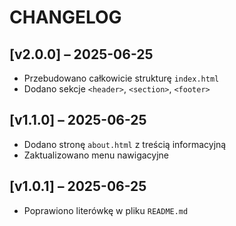# CHANGELOG

## [v2.0.0] – 2025-06-25
- Przebudowano całkowicie strukturę `index.html`
- Dodano sekcje `<header>`, `<section>`, `<footer>`

## [v1.1.0] – 2025-06-25
- Dodano stronę `about.html` z treścią informacyjną
- Zaktualizowano menu nawigacyjne

## [v1.0.1] – 2025-06-25
- Poprawiono literówkę w pliku `README.md`

